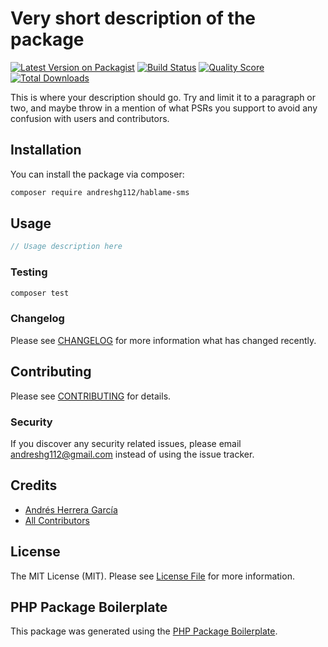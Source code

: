 # Very short description of the package

[![Latest Version on Packagist](https://img.shields.io/packagist/v/andreshg112/hablame-sms.svg?style=flat-square)](https://packagist.org/packages/andreshg112/hablame-sms)
[![Build Status](https://img.shields.io/travis/andreshg112/hablame-sms/master.svg?style=flat-square)](https://travis-ci.org/andreshg112/hablame-sms)
[![Quality Score](https://img.shields.io/scrutinizer/g/andreshg112/hablame-sms.svg?style=flat-square)](https://scrutinizer-ci.com/g/andreshg112/hablame-sms)
[![Total Downloads](https://img.shields.io/packagist/dt/andreshg112/hablame-sms.svg?style=flat-square)](https://packagist.org/packages/andreshg112/hablame-sms)

This is where your description should go. Try and limit it to a paragraph or two, and maybe throw in a mention of what PSRs you support to avoid any confusion with users and contributors.

## Installation

You can install the package via composer:

```bash
composer require andreshg112/hablame-sms
```

## Usage

``` php
// Usage description here
```

### Testing

``` bash
composer test
```

### Changelog

Please see [CHANGELOG](CHANGELOG.md) for more information what has changed recently.

## Contributing

Please see [CONTRIBUTING](CONTRIBUTING.md) for details.

### Security

If you discover any security related issues, please email andreshg112@gmail.com instead of using the issue tracker.

## Credits

- [Andrés Herrera García](https://github.com/andreshg112)
- [All Contributors](../../contributors)

## License

The MIT License (MIT). Please see [License File](LICENSE.md) for more information.

## PHP Package Boilerplate

This package was generated using the [PHP Package Boilerplate](https://laravelpackageboilerplate.com).